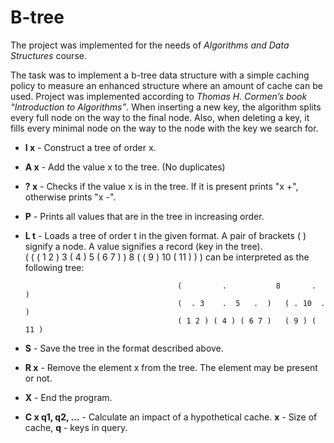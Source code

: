 # B-tree

The project was implemented for the needs of *Algorithms and Data Structures* course.

The task was to implement a b-tree data structure with a simple caching policy to measure an enhanced structure where an amount of cache can be used.
Project was implemented according to *Thomas H. Cormen’s book “Introduction to Algorithms”*. When inserting a new key, the algorithm splits every full node on the way to the final node. Also, when deleting a key, it fills every minimal node on the way to the node with the key we search for. 

* **I x** - Construct a tree of order x.
* **A x** - Add the value x to the tree. (No duplicates)
* **? x** - Checks if the value x is in the tree. If it is present prints "x +", otherwise prints "x -".
* **P**   - Prints all values that are in the tree in increasing order.
* **L t** - Loads a tree of order t in the given format. A pair of brackets ( ) signify a node. A value signifies a record (key in the tree).     
          ( ( ( 1 2 ) 3 ( 4 ) 5 ( 6 7 ) ) 8 ( ( 9 ) 10 ( 11 ) ) ) can be interpreted as the following tree:

                                        (         .           8       .    )
                                        (  . 3    .  5   .  )   ( . 10  .  )
                                        ( 1 2 ) ( 4 ) ( 6 7 )   ( 9 ) ( 11 )
* **S**   - Save the tree in the format described above.
* **R x** - Remove the element x from the tree. The element may be present or not.
* **X**   - End the program.
* **C x q1, q2, …** - Calculate an impact of a hypothetical cache. **x** - Size of cache, **q** - keys in query.
